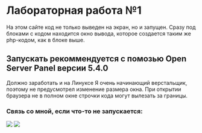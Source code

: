 # Лабораторная работа №1
На этом сайте код не только выведен на экран, но и запущен. Сразу под блоками с кодом находится окно вывода, которое создается таким же php-кодом, как в блоке выше.
## Запускать рекоммендуется с помозью Open Server Panel версии 5.4.0 
Должно заработать и на Линуксе
Я очень начинающий верстальщик, поэтому не предусмотрел изменение размера окна. При открытии браузера не в полном окне строчки кода могут вылезать за границы.
### Связь со мной, если что-то не запускается: 

<p>
  <a href="https://vk.com/smotim"><img src="https://badgen.net/badge/VK/Vkontakte/blue"></a>
  <a href="https://t.me/smotim"><img src="https://badgen.net/badge/icon/Telegram?icon=telegram&label"></a>
